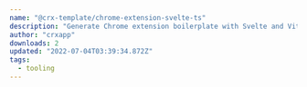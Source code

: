 ```yaml
---
name: "@crx-template/chrome-extension-svelte-ts"
description: "Generate Chrome extension boilerplate with Svelte and Vite."
author: "crxapp"
downloads: 2
updated: "2022-07-04T03:39:34.872Z"
tags: 
  - tooling
---
```

